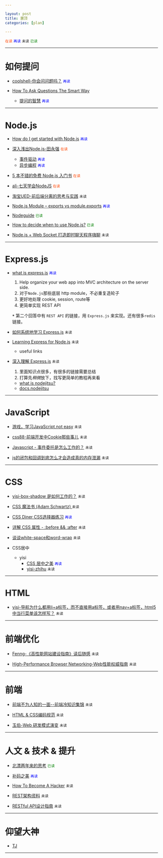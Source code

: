 ```yaml
---

layout: post
title: 置顶
categories: [plan]

---
```


<code style="color:#f40">在读</code>
<code style="color:blue">再读</code>
`未读`
<code style="color:green">已读</code>

---

# 如何提问

* [coolshell-你会问问题吗？](http://coolshell.cn/articles/3713.html) <i class="icon-thumbs-up"></i> <code style="color:blue">再读</code>

* [How To Ask Questions The Smart Way](http://www.catb.org/~esr/faqs/smart-questions.html)
  * [提问的智慧](http://www.beiww.com/doc/oss/smart-questions.html)  <i class="icon-thumbs-up"></i> <code style="color:blue">再读</code>

---

# Node.js

* [How do I get started with Node.js](http://stackoverflow.com/questions/2353818/how-do-i-get-started-with-node-js/5511507#5511507) <code style="color:blue">再读</code>

* [深入浅出Node.js-田永强](http://www.infoq.com/cn/master-nodejs) <code style="color:#f40">在读</code>
  * [事件驱动](http://www.nodebeginner.org/index-zh-cn.html#event-driven-callbacks) <code style="color:blue">再读</code>
  * [异步编程](http://www.infoq.com/cn/news/2011/09/nodejs-async-code) <code style="color:blue">再读</code>

* [5 本不错的免费 Node.js 入门书](http://weibo.com/1894238970/AFPAtlfex) <code style="color:#f40">在读</code>

* [ali-七天学会NodeJS](http://nqdeng.github.io/7-days-nodejs/) <code style="color:#f40">在读</code>

* [淘宝UED-前后端分离的思考与实践](http://ued.taobao.org/blog/2014/04/full-stack-development-with-nodejs/) `未读`

* [Node.js Module – exports vs module.exports](http://stackoverflow.com/questions/7137397/module-exports-vs-exports-in-nodejs) <i class="icon-thumbs-up"></i>  <code style="color:blue">再读</code>

* [Nodeguide](http://nodeguide.com/) <code style="color:green">已读</code>

* [How to decide when to use Node.js?](http://stackoverflow.com/questions/5062614/how-to-decide-when-to-use-node-js) <code style="color:green">已读</code>

* [Node.js + Web Socket 打造即时聊天程序嗨聊](http://segmentfault.com/a/1190000000479518) `未读`

---

# Express.js

* [what is express.js](http://stackoverflow.com/questions/12616153/what-is-express-js) <code style="color:blue">再读</code>

  1. Help organize your web app into MVC architecture on the server side.
  2. 对于`Node.js`那些底层 http module，不必重复造轮子
  3. 更好地处理 cookie, session, route等
  4. 更简单实现 REST API

  **`*`** 第二个回答中有 `REST API` 的链接，用 `Express.js` 来实现。还有很多`redis`链接。

* [如何系统地学习 Express.js](http://www.zhihu.com/question/19800119) `未读`

* [Learning Express for Node.js](http://stackoverflow.com/questions/8144214/learning-express-for-node-js) `未读`
  * useful links

* [深入理解 Express.js](http://blog.jobbole.com/41325/) `未读`

  1. 里面知识点很多，有很多的链接需要总结
  2. 打算先*稍微*放下，找写更简单的教程再来看

  * [what is nodejitsu?](https://www.nodejitsu.com/documentation/)
  * [docs.nodejitsu](http://docs.nodejitsu.com/)

---

# JavaScript

* [游戏，学习JavaScript,not easy](http://alexnisnevich.github.io/untrusted/) `未读`

* [css88-前端开发中Cookie那些事儿](http://www.css88.com/archives/4637) `未读`

* [Javascript - 事件委托是怎么工作的？](http://blog.segmentfault.com/stephenlee/1190000000473293) `未读`

* [js的闭包和回调到底怎么才会造成真的内存泄漏](http://segmentfault.com/q/1010000000414875) `未读`

---

# CSS

* [yisi-box-shadow 是如何工作的？](http://weibo.com/3244329632/AeA9OuDD0) `未读`

* [CSS 魔法书 (Adam Schwartz) ](http://adamschwartz.co/magic-of-css/) `未读`

* [CSS Diner CSS选择器练习](http://flukeout.github.io/) <i class="icon-thumbs-up"></i> <code style="color:blue">再读</code>

* [详解 CSS 属性 - :before && :after](http://blog.segmentfault.com/stephenlee/1190000000474414) `未读`

* [谈谈white-space和word-wrap](http://blog.segmentfault.com/code/1190000000471925) `未读`

* CSS居中
  * yisi
    * [CSS 居中之美](http://qrdemo.github.io/qrdemo/the-beauty-of-center-in-CSS.html) <i class="icon-thumbs-up"></i>  <code style="color:blue">再读</code>
    * [yisi-zhihu](http://www.zhihu.com/people/ysbl/answers) `未读`

---

# HTML
* [yisi-导航为什么都用li+a标签，而不直接用a标签，或者用nav+a标签，html5中当行菜单该怎样写？](http://www.zhihu.com/question/23459855) `未读`

---

# 前端优化

* [Fenng-《高性能网站建设指南》读后随感](http://dbanotes.net/web/high_performance_web_site.html) `未读`

* [High-Performance Browser Networking-Web性能权威指南](http://chimera.labs.oreilly.com/books/1230000000545/index.html) `未读`

---

# 前端

* [前端不为人知的一面--前端冷知识集锦](http://www.cnblogs.com/Wayou/p/things_you_dont_know_about_frontend.html) `未读`

* [HTML & CSS编码规范](http://codeguide.bootcss.com/) `未读`

* [玉伯-Web 研发模式演变](https://github.com/lifesinger/lifesinger.github.com/issues/184) `未读`

---

# 人文 & 技术 & 提升

* [北漂两年来的思考](http://mp.weixin.qq.com/s?__biz=MjM5NzQ3ODAwMQ==&mid=200314196&idx=1&sn=f6b5dd985d8bd7e6864b764ced258e56#rd) <code style="color:green">已读</code>

* [补码之美](https://github.com/lifesinger/lifesinger.github.com/issues/187) <i class="icon-thumbs-up"></i> <code style="color:blue">再读</code>

* [How To Become A Hacker](http://www.catb.org/~esr/faqs/hacker-howto.html) `未读`

* [REST架构资料](http://jianshu.io/p/ee8059f3e097) `未读`

* [RESTful API设计指南](http://weibo.com/3204636062/B0KVZ5J5f) `未读`

---

# 仰望大神

* [TJ](http://weibo.com/1647185710/AxVIS2qsI)

---